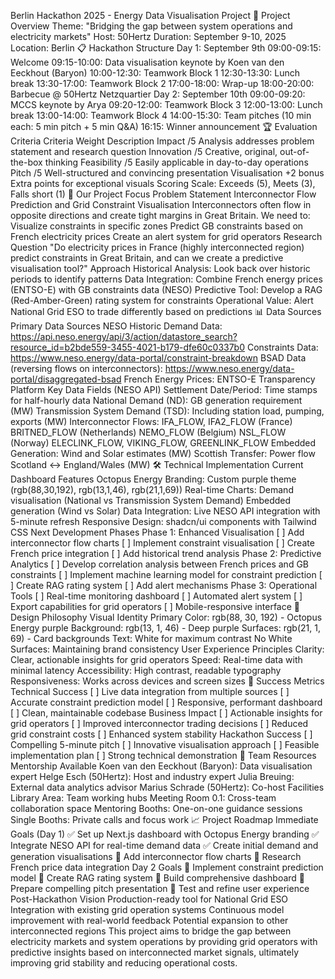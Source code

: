 Berlin Hackathon 2025 - Energy Data Visualisation Project
🎯 Project Overview
Theme: "Bridging the gap between system operations and electricity markets"
Host: 50Hertz
Duration: September 9-10, 2025
Location: Berlin
📋 Hackathon Structure
Day 1: September 9th
09:00-09:15: Welcome
09:15-10:00: Data visualisation keynote by Koen van den Eeckhout (Baryon)
10:00-12:30: Teamwork Block 1
12:30-13:30: Lunch break
13:30-17:00: Teamwork Block 2
17:00-18:00: Wrap-up
18:00-20:00: Barbecue @ 50Hertz Netzquartier
Day 2: September 10th
09:00-09:20: MCCS keynote by Arya
09:20-12:00: Teamwork Block 3
12:00-13:00: Lunch break
13:00-14:00: Teamwork Block 4
14:00-15:30: Team pitches (10 min each: 5 min pitch + 5 min Q&A)
16:15: Winner announcement
🏆 Evaluation Criteria
Criteria	Weight	Description
Impact	/5	Analysis addresses problem statement and research question
Innovation	/5	Creative, original, out-of-the-box thinking
Feasibility	/5	Easily applicable in day-to-day operations
Pitch	/5	Well-structured and convincing presentation
Visualisation	+2 bonus	Extra points for exceptional visuals
Scoring Scale: Exceeds (5), Meets (3), Falls short (1)
🎯 Our Project Focus
Problem Statement
Interconnector Flow Prediction and Grid Constraint Visualisation
Interconnectors often flow in opposite directions and create tight margins in Great Britain. We need to:
Visualize constraints in specific zones
Predict GB constraints based on French electricity prices
Create an alert system for grid operators
Research Question
"Do electricity prices in France (highly interconnected region) predict constraints in Great Britain, and can we create a predictive visualisation tool?"
Approach
Historical Analysis: Look back over historic periods to identify patterns
Data Integration: Combine French energy prices (ENTSO-E) with GB constraints data (NESO)
Predictive Tool: Develop a RAG (Red-Amber-Green) rating system for constraints
Operational Value: Alert National Grid ESO to trade differently based on predictions
📊 Data Sources
Primary Data Sources
NESO Historic Demand Data: https://api.neso.energy/api/3/action/datastore_search?resource_id=b2bde559-3455-4021-b179-dfe60c0337b0
Constraints Data: https://www.neso.energy/data-portal/constraint-breakdown
BSAD Data (reversing flows on interconnectors): https://www.neso.energy/data-portal/disaggregated-bsad
French Energy Prices: ENTSO-E Transparency Platform
Key Data Fields (NESO API)
Settlement Date/Period: Time stamps for half-hourly data
National Demand (ND): GB generation requirement (MW)
Transmission System Demand (TSD): Including station load, pumping, exports (MW)
Interconnector Flows:
IFA_FLOW, IFA2_FLOW (France)
BRITNED_FLOW (Netherlands)
NEMO_FLOW (Belgium)
NSL_FLOW (Norway)
ELECLINK_FLOW, VIKING_FLOW, GREENLINK_FLOW
Embedded Generation: Wind and Solar estimates (MW)
Scottish Transfer: Power flow Scotland ↔ England/Wales (MW)
🛠 Technical Implementation
Current Dashboard Features
Octopus Energy Branding: Custom purple theme (rgb(88,30,192), rgb(13,1,46), rgb(21,1,69))
Real-time Charts:
Demand visualisation (National vs Transmission System Demand)
Embedded generation (Wind vs Solar)
Data Integration: Live NESO API integration with 5-minute refresh
Responsive Design: shadcn/ui components with Tailwind CSS
Next Development Phases
Phase 1: Enhanced Visualisation
[ ] Add interconnector flow charts
[ ] Implement constraint visualisation
[ ] Create French price integration
[ ] Add historical trend analysis
Phase 2: Predictive Analytics
[ ] Develop correlation analysis between French prices and GB constraints
[ ] Implement machine learning model for constraint prediction
[ ] Create RAG rating system
[ ] Add alert mechanisms
Phase 3: Operational Tools
[ ] Real-time monitoring dashboard
[ ] Automated alert system
[ ] Export capabilities for grid operators
[ ] Mobile-responsive interface
🎨 Design Philosophy
Visual Identity
Primary Color: rgb(88, 30, 192) - Octopus Energy purple
Background: rgb(13, 1, 46) - Deep purple
Surfaces: rgb(21, 1, 69) - Card backgrounds
Text: White for maximum contrast
No White Surfaces: Maintaining brand consistency
User Experience Principles
Clarity: Clear, actionable insights for grid operators
Speed: Real-time data with minimal latency
Accessibility: High contrast, readable typography
Responsiveness: Works across devices and screen sizes
🎯 Success Metrics
Technical Success
[ ] Live data integration from multiple sources
[ ] Accurate constraint prediction model
[ ] Responsive, performant dashboard
[ ] Clean, maintainable codebase
Business Impact
[ ] Actionable insights for grid operators
[ ] Improved interconnector trading decisions
[ ] Reduced grid constraint costs
[ ] Enhanced system stability
Hackathon Success
[ ] Compelling 5-minute pitch
[ ] Innovative visualisation approach
[ ] Feasible implementation plan
[ ] Strong technical demonstration
🤝 Team Resources
Mentorship Available
Koen van den Eeckhout (Baryon): Data visualisation expert
Helge Esch (50Hertz): Host and industry expert
Julia Breuing: External data analytics advisor
Marius Schrade (50Hertz): Co-host
Facilities
Library Area: Team working hubs
Meeting Room 0.1: Cross-team collaboration space
Mentoring Booths: One-on-one guidance sessions
Single Booths: Private calls and focus work
📈 Project Roadmap
Immediate Goals (Day 1)
✅ Set up Next.js dashboard with Octopus Energy branding
✅ Integrate NESO API for real-time demand data
✅ Create initial demand and generation visualisations
🔄 Add interconnector flow charts
🔄 Research French price data integration
Day 2 Goals
🔄 Implement constraint prediction model
🔄 Create RAG rating system
🔄 Build comprehensive dashboard
🔄 Prepare compelling pitch presentation
🔄 Test and refine user experience
Post-Hackathon Vision
Production-ready tool for National Grid ESO
Integration with existing grid operation systems
Continuous model improvement with real-world feedback
Potential expansion to other interconnected regions
This project aims to bridge the gap between electricity markets and system operations by providing grid operators with predictive insights based on interconnected market signals, ultimately improving grid stability and reducing operational costs.


